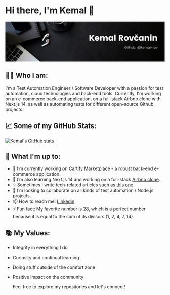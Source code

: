 # Hi there, I'm Kemal 👋

![Banner](banner)

## 👨‍💻 Who I am:

I'm a Test Automation Engineer / Software Developer with a passion for test automation, cloud technologies and back-end tools. Currently, I'm working on an e-commerce back-end application, on a full-stack Airbnb clone with Next.js 14, as well as automating tests for different open-source Github projects.

## 📈 Some of my GitHub Stats:

[![Kemal's GitHub stats](https://github-readme-stats.vercel.app/api?username=kemal-rov)](https://github.com/anuraghazra/github-readme-stats)

## 🚀 What I'm up to:

- 🔭 I’m currently working on [Cartify Marketplace](https://github.com/kemal-rov/cartify-marketplace) - a robust back-end e-commerce application.
- 🌱 I’m also learning Next.js 14 and working on a full-stack [Airbnb clone](https://github.com/kemal-rov/airbnb-clone).
- 💡 Sometimes I write tech-related articles such as [this one](https://www.linkedin.com/pulse/modern-cart-lifecycle-typescript-e-commerce-kemal-rov%2525C4%25258Danin-kjoce/?trackingId=uukCJLxrTRuwH%2Fa46TpnUg%3D%3D)
- 👯 I’m looking to collaborate on all kinds of test automation / Node.js projects.
- 📫 How to reach me: [Linkedin](https://www.linkedin.com/in/kemal-rov%C4%8Danin-280ab918a/).
- ⚡ Fun fact: My favorite number is 28, which is a perfect number because it is equal to the sum of its divisors (1, 2, 4, 7, 14).

## 📚 My Values:

- Integrity in everything I do
- Curiosity and continual learning
- Doing stuff outside of the comfort zone
- Positive impact on the community

  Feel free to explore my repositories and let's connect!
